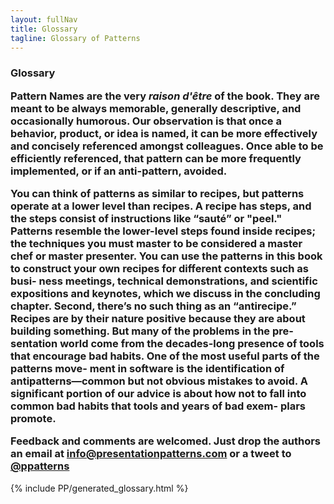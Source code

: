 ```yaml
---
layout: fullNav
title: Glossary
tagline: Glossary of Patterns
---
```


<article>

<section>
<h1>Glossary</h>

<p>Pattern Names are the very <i>raison d'être</i> of the book. They are
		meant to be always memorable, generally descriptive,
		and occasionally humorous. Our observation is that once a behavior, product, or idea
		is named, it can be more effectively and concisely
		referenced amongst colleagues. Once able to be
		efficiently referenced, that pattern can be more
		frequently implemented, or if an anti-pattern,
		avoided.</p>

<p>You can think of patterns as similar to recipes, but patterns operate
		at a lower level than recipes. A recipe has steps, and
		the steps consist of instructions like “sauté” or
		"peel." Patterns resemble the lower-level steps found
		inside recipes; the techniques you must master to be
		considered a master chef or master presenter. You can
		use the patterns in this book to construct your own
		recipes for different contexts such as busi- ness
		meetings, technical demonstrations, and scientific
		expositions and keynotes, which we discuss in the
		concluding chapter. Second, there’s no such thing as
		an “antirecipe.” Recipes are by their nature positive
		because they are about building something. But many of
		the problems in the pre- sentation world come from the
		decades-long presence of tools that encourage bad
		habits. One of the most useful parts of the patterns
		move- ment in software is the identification of
		antipatterns—common but not obvious mistakes to
		avoid. A significant portion of our advice is about
		how not to fall into common bad habits that tools and
		years of bad exem- plars promote.</p>


<p>Feedback and comments are welcomed. Just drop the authors an email at <a href="mailto:info@presentationpatterns.com">info@presentationpatterns.com</a> or a tweet to <a href="http://twitter.com/ppatterns">@ppatterns</a></p>

</section>

{% include PP/generated_glossary.html %}
	

</article>
